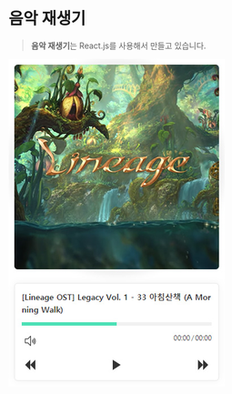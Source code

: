 # 음악 재생기
> <strong>음악 재생기</strong>는 React.js를 사용해서 만들고 있습니다.<br>

![](https://raw.githubusercontent.com/github-denver/images/master/beluga-music/images/001.jpg)
